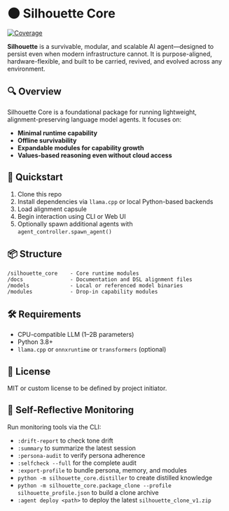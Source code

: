 # 🌑 Silhouette Core
[![Coverage](https://codecov.io/gh/your-org/Silhouette/branch/main/graph/badge.svg)](https://codecov.io/gh/your-org/Silhouette)

**Silhouette** is a survivable, modular, and scalable AI agent—designed to persist even when modern infrastructure cannot. It is purpose-aligned, hardware-flexible, and built to be carried, revived, and evolved across any environment.

## 🔍 Overview

Silhouette Core is a foundational package for running lightweight, alignment-preserving language model agents. It focuses on:
- **Minimal runtime capability**
- **Offline survivability**
- **Expandable modules for capability growth**
- **Values-based reasoning even without cloud access**

## 🚀 Quickstart

1. Clone this repo
2. Install dependencies via `llama.cpp` or local Python-based backends
3. Load alignment capsule
4. Begin interaction using CLI or Web UI
5. Optionally spawn additional agents with `agent_controller.spawn_agent()`

## 📦 Structure

```
/silhouette_core    - Core runtime modules
/docs               - Documentation and DSL alignment files
/models             - Local or referenced model binaries
/modules            - Drop-in capability modules
```

## 🛠 Requirements

- CPU-compatible LLM (1–2B parameters)
- Python 3.8+
- `llama.cpp` or `onnxruntime` or `transformers` (optional)

## 📜 License

MIT or custom license to be defined by project initiator.

## 🧭 Self-Reflective Monitoring

Run monitoring tools via the CLI:
- `:drift-report` to check tone drift
- `:summary` to summarize the latest session
- `:persona-audit` to verify persona adherence
- `:selfcheck --full` for the complete audit
- `:export-profile` to bundle persona, memory, and modules
- `python -m silhouette_core.distiller` to create distilled knowledge
- `python -m silhouette_core.package_clone --profile silhouette_profile.json` to build a clone archive
- `:agent deploy <path>` to deploy the latest `silhouette_clone_v1.zip`

